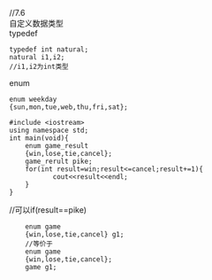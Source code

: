 //7.6  
                自定义数据类型  
typedef  
```
typedef int natural;   
natural i1,i2;   
//i1,i2为int类型  
```

enum  
```
enum weekday
{sun,mon,tue,web,thu,fri,sat};  
```

```
#include <iostream>
using namespace std;
int main(void){
    enum game_result
    {win,lose,tie,cancel};
    game_rerult pike;
    for(int result=win;result<=cancel;result+=1){
           cout<<result<<endl;
    }
}
```

//可以if(result==pike)

```
    enum game
    {win,lose,tie,cancel} g1;
    //等价于
    enum game
    {win,lose,tie,cancel};
    game g1;
 ```
